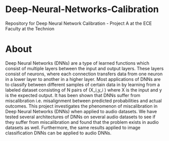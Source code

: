 # Deep-Neural-Networks-Calibration
Repository for Deep Neural Network Calibration - Project A at the ECE Faculty at the Technion

# About
Deep Neural Networks (DNNs) are a type of learned functions which consist of multiple layers between the input and output layers. These layers consist of neurons, where each connection transfers data from one neuron in a lower layer to another in a higher layer. 
Most applications of DNNs are to classify between different samples of certain data in by learning from a labeled dataset consisting of N pairs of (X_i,y_i ) where X is the input and y is the expected output.
It has been shown that DNNs suffer from miscalibration i.e. misalignment between predicted probabilities and actual outcomes. This project investigates the phenomenon of miscalibration in Deep Neural Networks (DNNs) when applied to audio datasets.
We have tested several architectures of DNNs on several audio datasets to see if they suffer from miscalibration and found that the problem exists in audio datasets as well. Furthermore, the same results applied to image classification DNNs can be applied to audio DNNs.

